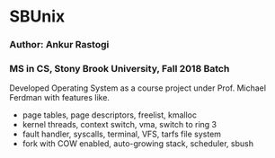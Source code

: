 # SBUnix

### Author: Ankur Rastogi
### MS in CS, Stony Brook University, Fall 2018 Batch

Developed Operating System as a course project under Prof. Michael Ferdman with features like.
 
- page tables, page descriptors, freelist, kmalloc
- kernel threads, context switch, vma, switch to ring 3
- fault handler, syscalls, terminal, VFS, tarfs file system
- fork with COW enabled, auto-growing stack, scheduler, sbush

